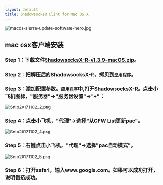 ```yaml
---
layout: default
title: ShadowsocksR Clint for Mac OS X
---
```

![macos-sierra-update-software-hero.jpg][ms]

## mac osx客户端安装

### Step 1：下载文件[ShadowsocksX-R-v1.3.9-macOS.zip][macos]。
### Step 2：把解压后的ShadowsocksX-R，拷贝到`应用程序`。
### Step 3：添加配置参数。`应用程序`中,打开ShadowsocksX-R。点击小飞机图标，"服务器"->"服务器设置"->"+"：
	
![Snip20171102_2.png][snip]

### Step 4：点击小飞机，"代理"->选择"从GFW List更新pac"。

![Snip20171102_4.png][1102_4]

### Step 5：右键点击小飞机，"代理"->选择"pac自动模式"。

![Snip20171102_5.png][1102_5]

### Step 6：打开safari，输入www.google.com。如果可以成功打开，说明番茄成功。


[macos]:<http://www.undervineyard.com/ShadowsocksX-R-v1.3.9-macOS.zip>
[ms]:<https://i.loli.net/2017/11/02/59fb27f76d062.jpg>
[snip]:<https://i.loli.net/2017/11/02/59fb28dc4a916.png>
[1102_4]:<https://i.loli.net/2017/11/02/59fb2a331081d.png>
[1102_5]:<https://i.loli.net/2017/11/02/59fb2a332395a.png>